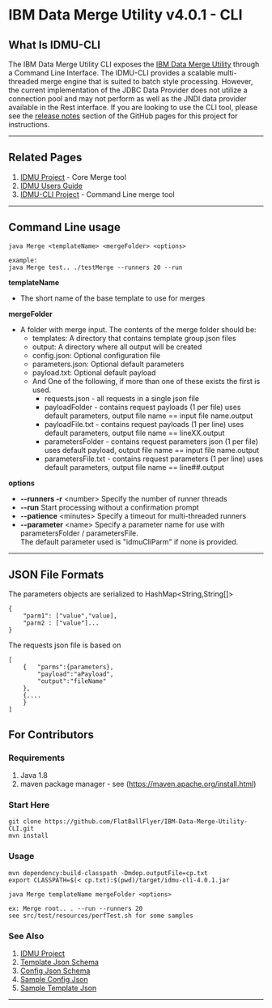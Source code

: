 # IBM Data Merge Utility v4.0.1 - CLI

## What Is IDMU-CLI
The IBM Data Merge Utility CLI exposes the [IBM Data Merge Utility](http://flatballflyer.github.io/IBM-Data-Merge-Utility/) through a Command Line Interface. The IDMU-CLI provides a scalable multi-threaded merge engine that is suited to batch style processing. However, the current implementation of the JDBC Data Provider does not utilize a connection pool and may not perform as well as the JNDI data provider available in the Rest interface. If you are looking to use the CLI tool, please see the [release notes](https://github.com/FlatBallFlyer/IBM-Data-Merge-Utility-CLI/releases) section of the GitHub pages for this project for instructions.

---
## Related Pages
1. [IDMU Project](https://github.com/FlatBallFlyer/IBM-Data-Merge-Utility) - Core Merge tool
1. [IDMU Users Guide](https://flatballflyer.github.io/IBM-Data-Merge-Utility/USERS_GUIDE)
1. [IDMU-CLI Project](https://github.com/FlatBallFlyer/IBM-Data-Merge-Utility-CLI) - Command Line merge tool

---
## Command Line usage

```
java Merge <templateName> <mergeFolder> <options>

example:
java Merge test.. ./testMerge --runners 20 --run

```

__templateName__
* The short name of the base template to use for merges 		

__mergeFolder__
* A folder with merge input. The contents of the merge folder should be:
  * templates: A directory that contains template group.json files 
  * output: A directory where all output will be created
  * config.json: Optional configuration file
  * parameters.json: Optional default parameters
  * payload.txt: Optional default payload
  * And One of the following, if more than one of these exists the first is used.
    * requests.json - all requests in a single json file
    * payloadFolder - contains request payloads (1 per file) uses default parameters, output file name == input file name.output 
    * payloadFile.txt - contains request payloads (1 per line) uses default parameters, output file name == lineXX.output
    * parametersFolder - contains request parameters json (1 per file) uses default payload, output file name == input file name.output
    * parametersFile.txt - contains request parameters (1 per line) uses default parameters, output file name == line##.output

__options__									
  * __--runners  -r__ &lt;number&gt; 
Specify the number of runner threads 
  * __--run__ 
Start processing without a confirmation prompt 	
  * __--patience__ &lt;minutes&gt; 
Specify a timeout for multi-threaded runners 
  * __--parameter__ &lt;name&gt; 
Specify a parameter name for use with parametersFolder / parametersFile.  
The default parameter used is "idmuCliParm" if none is provided. 
												
---

## JSON File Formats
The parameters objects are serialized to HashMap<String,String[]>

```
{
	"parm1": ["value","value], 
	"parm2 : ["value"]...
}
```

The requests json file is based on
```
[
	{	"parms":{parameters}, 
		"payload":"aPayload", 
		"output":"fileName"
	},
	{....
	}
]
```
## For Contributors 
### Requirements
1. Java 1.8 
1. maven package manager - see (https://maven.apache.org/install.html)

### Start Here

```
git clone https://github.com/FlatBallFlyer/IBM-Data-Merge-Utility-CLI.git
mvn install
```

### Usage

```
mvn dependency:build-classpath -Dmdep.outputFile=cp.txt
export CLASSPATH=$(< cp.txt):$(pwd)/target/idmu-cli-4.0.1.jar

java Merge templateName mergeFolder <options>

ex: Merge root.. . --run --runners 20
see src/test/resources/perfTest.sh for some samples
```

### See Also
1. [IDMU Project](https://github.com/FlatBallFlyer/IBM-Data-Merge-Utility)
1. [Template Json Schema](https://github.com/FlatBallFlyer/IBM-Data-Merge-Utility/blob/master/WebContent/jsonSchema/schema.template.json)
1. [Config Json Schema](https://github.com/FlatBallFlyer/IBM-Data-Merge-Utility/blob/master/WebContent/jsonSchema/schema.config.json)
1. [Sample Config Json](https://github.com/FlatBallFlyer/IBM-Data-Merge-Utility/blob/master/src/test/resources/config.sample.json)
1. [Sample Template Json](https://github.com/FlatBallFlyer/IBM-Data-Merge-Utility/blob/master/src/test/resources/system.sample.json)

---